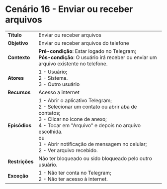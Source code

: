 # Cenário 16 - Enviar ou receber arquivos

|                |                                                                                                                                                                                                                                                                                |
| -------------- | :----------------------------------------------------------------------------------------------------------------------------------------------------------------------------------------------------------------------------------------------------------------------------- |
| **Título**     | Enviar ou receber arquivos                                                                                                                                                                                                                                                     |
| **Objetivo**   | Enviar ou receber arquivos do telefone                                                                                                                                                                                                                                         |
| **Contexto**   | **Pré-condição**: Estar logado no Telegram;<br>**Pós-condição**: O usuário irá receber ou enviar um arquivo existente no telefone.                                                                                                                                             |
| **Atores**     | 1 - Usuário;<br> 2 - Sistema. <br> 3 - Outro usuário                                                                                                                                                                                                                           |
| **Recursos**   | Acesso a internet                                                                                                                                                                                                                                                              |
| **Episódios**  | 1 - Abrir o aplicativo Telegram; <br> 2 - Selecionar um contato ou abrir aba de contatos; <br>3 - Clicar no ícone de anexo; <br>4 - Tocar em "Arquivo" e depois no arquivo escolhida.<br> ou <br> 1 - Abrir notificação de mensagem no celular; <br> 2 - Ver arquivo recebido. |
| **Restrições** | Não ter bloqueado ou sido bloqueado pelo outro usuário.                                                                                                                                                                                                                        |
| **Exceção**    | 1 - Não ter conta no Telegram;<br> 2 - Não ter acesso à internet.                                                                                                                                                                                                              |
